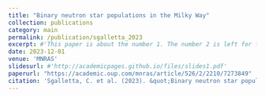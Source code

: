 ```yaml
---
title: "Binary neutron star populations in the Milky Way"
collection: publications
category: main
permalink: /publication/sgalletta_2023
excerpt: #'This paper is about the number 1. The number 2 is left for future work.'
date: 2023-12-01
venue: 'MNRAS'
slidesurl: #'http://academicpages.github.io/files/slides1.pdf'
paperurl: "https://academic.oup.com/mnras/article/526/2/2210/7273849"
citation: 'Sgalletta, C. et al. (2023). &quot;Binary neutron star populations in the Milky Way.&quot; <i>MNRAS</i>. DOI: 10.1093/mnras/stad2768'
---
```



